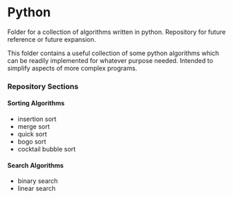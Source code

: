 # Python

Folder for a collection of algorithms written in python. Repository for future reference or future expansion. 

This folder contains a useful collection of some python algorithms which can be readily implemented for whatever purpose needed. Intended to simplify aspects of more complex programs. 

### Repository Sections

#### Sorting Algorithms
- insertion sort
- merge sort
- quick sort
- bogo sort
- cocktail bubble sort

#### Search Algorithms
- binary search
- linear search
